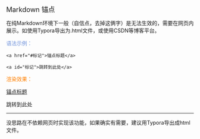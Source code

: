 <font size="4">Markdown 锚点</font>

在纯Markdown环境下一般（自信点，去掉这俩字）是无法生效的，需要在网页内展示。如使用Typora导出为.html文件，或使用CSDN等博客平台。

<font color="#7093DB">语法示例：</font>

```
<a href="#标记">锚点标题</a>

<a id="标记">跳转到此处</a>
```

<font color="#FF7F00">渲染效果：</font>

<a href="#标记">锚点标题</a>

<a id="标记">跳转到此处</a>

---

没思路在不依赖网页时实现该功能，如果确实有需要，建议用Typora导出成html文件。

